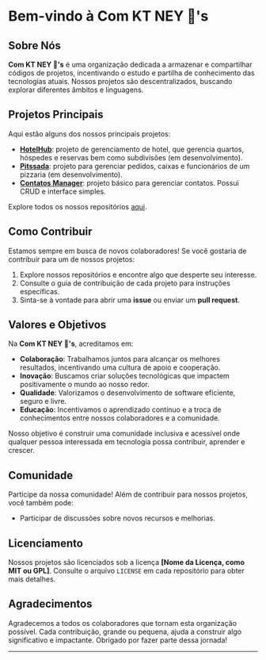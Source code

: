 # Bem-vindo à Com KT NEY 🧅's

## Sobre Nós

**Com KT NEY 🧅's** é uma organização dedicada a armazenar e compartilhar códigos de projetos, incentivando o estudo e partilha de conhecimento das tecnologias atuais. Nossos projetos são descentralizados, buscando explorar diferentes âmbitos e linguagens.

## Projetos Principais

Aqui estão alguns dos nossos principais projetos:

- **[HotelHub](https://github.com/Com-KT-NEY-s/HotelHub)**: projeto de gerenciamento de hotel, que gerencia quartos, hóspedes e reservas bem como subdivisões (em desenvolvimento).
- **[Pitssada](https://github.com/Com-KT-NEY-s/Pitssada)**: projeto para gerenciar pedidos, caixas e funcionários de um pizzaria (em desenvolvimento).
- **[Contatos Manager](https://github.com/Com-KT-NEY-s/ContatosManager)**: projeto básico para gerenciar contatos. Possui CRUD e interface simples.

Explore todos os nossos repositórios [aqui](https://github.com/orgs/Com-KT-NEY-s/repositories).

## Como Contribuir

Estamos sempre em busca de novos colaboradores! Se você gostaria de contribuir para um de nossos projetos:

1. Explore nossos repositórios e encontre algo que desperte seu interesse.
2. Consulte o guia de contribuição de cada projeto para instruções específicas.
3. Sinta-se à vontade para abrir uma **issue** ou enviar um **pull request**.

## Valores e Objetivos

Na **Com KT NEY 🧅's**, acreditamos em:

- **Colaboração**: Trabalhamos juntos para alcançar os melhores resultados, incentivando uma cultura de apoio e cooperação.
- **Inovação**: Buscamos criar soluções tecnológicas que impactem positivamente o mundo ao nosso redor.
- **Qualidade**: Valorizamos o desenvolvimento de software eficiente, seguro e livre.
- **Educação**: Incentivamos o aprendizado contínuo e a troca de conhecimentos entre nossos colaboradores e a comunidade.

Nosso objetivo é construir uma comunidade inclusiva e acessível onde qualquer pessoa interessada em tecnologia possa contribuir, aprender e crescer.

## Comunidade

Participe da nossa comunidade! Além de contribuir para nossos projetos, você também pode:

- Participar de discussões sobre novos recursos e melhorias.
  
## Licenciamento

Nossos projetos são licenciados sob a licença **[Nome da Licença, como MIT ou GPL]**. Consulte o arquivo `LICENSE` em cada repositório para obter mais detalhes.

## Agradecimentos

Agradecemos a todos os colaboradores que tornam esta organização possível. Cada contribuição, grande ou pequena, ajuda a construir algo significativo e impactante. Obrigado por fazer parte dessa jornada!

---

